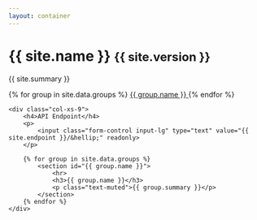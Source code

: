 ```yaml
---
layout: container
---
```


<div class="jumbotron">
	<h1>{{ site.name }} <small>{{ site.version }}</small></h1>
	<p>{{ site.summary }}</p>
</div>

<div class="row">
	<div class="col-xs-3">
		<div class="list-group">
			{% for group in site.data.groups %}
				<a class="list-group-item" href="#{{ group.name }}">
					{{ group.name }}
				</a>
			{% endfor %}
		</div>
	</div>

	<div class="col-xs-9">
		<h4>API Endpoint</h4>
		<p>
			<input class="form-control input-lg" type="text" value="{{ site.endpoint }}/&hellip;" readonly>
		</p>

		{% for group in site.data.groups %}
			<section id="{{ group.name }}">
				<hr>
				<h3>{{ group.name }}</h3>
				<p class="text-muted">{{ group.summary }}</p>
			</section>
		{% endfor %}
	</div>
</div>
